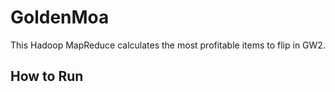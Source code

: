 # GoldenMoa

This Hadoop MapReduce calculates the most profitable items to flip in GW2.

## How to Run